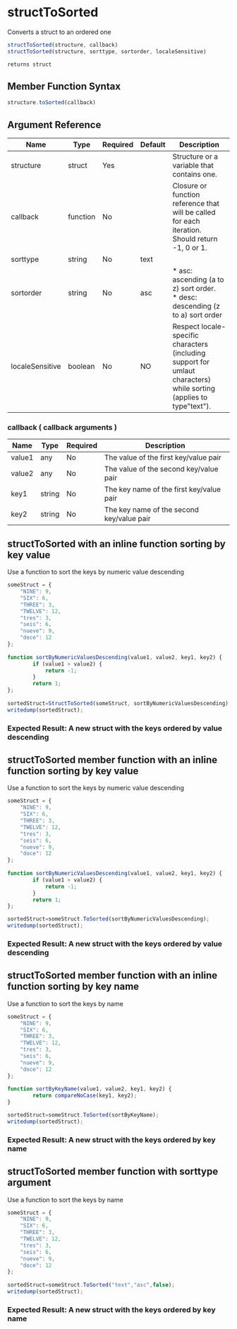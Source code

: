 # structToSorted

Converts a struct to an ordered one

```javascript
structToSorted(structure, callback)
structToSorted(structure, sorttype, sortorder, localeSensitive)
```

```javascript
returns struct
```

## Member Function Syntax

```javascript
structure.toSorted(callback)
```

## Argument Reference

| Name | Type | Required | Default | Description |
| --- | --- | --- | --- | --- |
| structure | struct | Yes |  | Structure or a variable that contains one. |
| callback | function | No |  | Closure or function reference that will be called for each iteration. Should return -1, 0 or 1. |
| sorttype | string | No | text |  |
| sortorder | string | No | asc | * asc: ascending (a to z) sort order.<br />* desc: descending (z to a) sort order |
| localeSensitive | boolean | No | NO | Respect locale-specific characters (including support for umlaut characters) while sorting (applies to type"text"). |

### callback ( callback arguments )
| Name | Type | Required | Description |
| --- | --- | --- | --- |
| value1 | any | No | The value of the first key/value pair
| value2 | any | No | The value of the second key/value pair
| key1 | string | No | The key name of the first key/value pair
| key2 | string | No | The key name of the second key/value pair

## structToSorted  with an inline function sorting by key value

Use a function to sort the keys by numeric value descending

```javascript
someStruct = {
    "NINE": 9,
    "SIX": 6,
    "THREE": 3,
    "TWELVE": 12,
    "tres": 3,
    "seis": 6,
    "nueve": 9,
    "doce": 12
};
     
function sortByNumericValuesDescending(value1, value2, key1, key2) {
        if (value1 > value2) {
            return -1;
        }
        return 1;
};
    
sortedStruct=StructToSorted(someStruct, sortByNumericValuesDescending);
writedump(sortedStruct);
```

### Expected Result: A new struct with the keys ordered by value descending

## structToSorted  member function with an inline function sorting by key value

Use a function to sort the keys by numeric value descending

```javascript
someStruct = {
    "NINE": 9,
    "SIX": 6,
    "THREE": 3,
    "TWELVE": 12,
    "tres": 3,
    "seis": 6,
    "nueve": 9,
    "doce": 12
};
     
function sortByNumericValuesDescending(value1, value2, key1, key2) {
        if (value1 > value2) {
            return -1;
        }
        return 1;
};

sortedStruct=someStruct.ToSorted(sortByNumericValuesDescending);
writedump(sortedStruct);
```

### Expected Result: A new struct with the keys ordered by value descending

## structToSorted  member function with an inline function sorting by key name

Use a function to sort the keys by name

```javascript
someStruct = {
    "NINE": 9,
    "SIX": 6,
    "THREE": 3,
    "TWELVE": 12,
    "tres": 3,
    "seis": 6,
    "nueve": 9,
    "doce": 12
};
     
function sortByKeyName(value1, value2, key1, key2) {
        return compareNoCase(key1, key2);
}

sortedStruct=someStruct.ToSorted(sortByKeyName);
writedump(sortedStruct);
```

### Expected Result: A new struct with the keys ordered by key name

## structToSorted  member function with sorttype argument

Use a function to sort the keys by name

```javascript
someStruct = {
    "NINE": 9,
    "SIX": 6,
    "THREE": 3,
    "TWELVE": 12,
    "tres": 3,
    "seis": 6,
    "nueve": 9,
    "doce": 12
};
     
sortedStruct=someStruct.ToSorted("text","asc",false);
writedump(sortedStruct);
```

### Expected Result: A new struct with the keys ordered by key name
